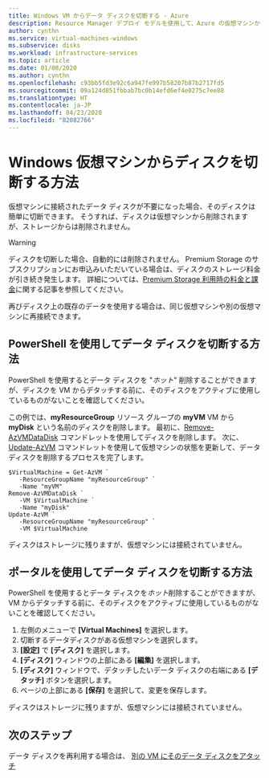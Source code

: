```yaml
---
title: Windows VM からデータ ディスクを切断する - Azure
description: Resource Manager デプロイ モデルを使用して、Azure の仮想マシンからデータ ディスクをデタッチします。
author: cynthn
ms.service: virtual-machines-windows
ms.subservice: disks
ms.workload: infrastructure-services
ms.topic: article
ms.date: 01/08/2020
ms.author: cynthn
ms.openlocfilehash: c93bb5fd3e92c6a947fe997b58207b87b2717fd5
ms.sourcegitcommit: 09a124d851fbbab7bc0b14efd6ef4e0275c7ee88
ms.translationtype: HT
ms.contentlocale: ja-JP
ms.lasthandoff: 04/23/2020
ms.locfileid: "82082766"
---
```

# <a name="how-to-detach-a-data-disk-from-a-windows-virtual-machine"></a>Windows 仮想マシンからディスクを切断する方法

仮想マシンに接続されたデータ ディスクが不要になった場合、そのディスクは簡単に切断できます。 そうすれば、ディスクは仮想マシンから削除されますが、ストレージからは削除されません。

> [!WARNING]
> ディスクを切断した場合、自動的には削除されません。 Premium Storage のサブスクリプションにお申込みいただいている場合は、ディスクのストレージ料金が引き続き発生します。 詳細については、[Premium Storage 利用時の料金と課金](disks-types.md#billing)に関する記事を参照してください。

再びディスク上の既存のデータを使用する場合は、同じ仮想マシンや別の仮想マシンに再接続できます。

 

## <a name="detach-a-data-disk-using-powershell"></a>PowerShell を使用してデータ ディスクを切断する方法

PowerShell を使用するとデータ ディスクを "*ホット*" 削除することができますが、ディスクを VM からデタッチする前に、そのディスクをアクティブに使用しているものがないことを確認してください。

この例では、**myResourceGroup** リソース グループの **myVM** VM から **myDisk** という名前のディスクを削除します。 最初に、[Remove-AzVMDataDisk](https://docs.microsoft.com/powershell/module/az.compute/remove-azvmdatadisk) コマンドレットを使用してディスクを削除します。 次に、[Update-AzVM](https://docs.microsoft.com/powershell/module/az.compute/update-azvm) コマンドレットを使用して仮想マシンの状態を更新して、データ ディスクを削除するプロセスを完了します。

```azurepowershell-interactive
$VirtualMachine = Get-AzVM `
   -ResourceGroupName "myResourceGroup" `
   -Name "myVM"
Remove-AzVMDataDisk `
   -VM $VirtualMachine `
   -Name "myDisk"
Update-AzVM `
   -ResourceGroupName "myResourceGroup" `
   -VM $VirtualMachine
```

ディスクはストレージに残りますが、仮想マシンには接続されていません。

## <a name="detach-a-data-disk-using-the-portal"></a>ポータルを使用してデータ ディスクを切断する方法

PowerShell を使用するとデータ ディスクを*ホット*削除することができますが、VM からデタッチする前に、そのディスクをアクティブに使用しているものがないことを確認してください。

1. 左側のメニューで **[Virtual Machines]** を選択します。
1. 切断するデータディスクがある仮想マシンを選択します。
1. **[設定]** で **[ディスク]** を選択します。
1. **[ディスク]** ウィンドウの上部にある **[編集]** を選択します。
1. **[ディスク]** ウィンドウで、デタッチしたいデータ ディスクの右端にある **[デタッチ]** ボタンを選択します。
1. ページの上部にある **[保存]** を選択して、変更を保存します。

ディスクはストレージに残りますが、仮想マシンには接続されていません。

## <a name="next-steps"></a>次のステップ

データ ディスクを再利用する場合は、 [別の VM にそのデータ ディスクをアタッチ](attach-managed-disk-portal.md?toc=%2fazure%2fvirtual-machines%2fwindows%2ftoc.json)
